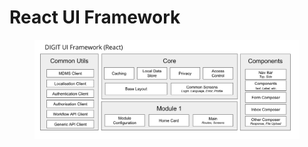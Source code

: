 # React UI Framework

<figure><img src="../.gitbook/assets/image (21).png" alt=""><figcaption></figcaption></figure>
